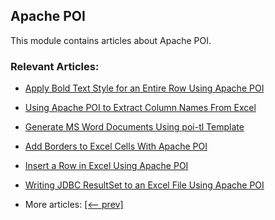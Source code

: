## Apache POI

This module contains articles about Apache POI.

### Relevant Articles:

- [Apply Bold Text Style for an Entire Row Using Apache POI](https://www.baeldung.com/appache-poi-apply-bold-text-style-entire-row)
- [Using Apache POI to Extract Column Names From Excel](https://www.baeldung.com/apache-poi-extract-column-names-excel)
- [Generate MS Word Documents Using poi-tl Template](https://www.baeldung.com/poi-tl-ms-word)
- [Add Borders to Excel Cells With Apache POI](https://www.baeldung.com/apache-poi-add-borders)
- [Insert a Row in Excel Using Apache POI](https://www.baeldung.com/apache-poi-insert-excel-row)
- [Writing JDBC ResultSet to an Excel File Using Apache POI](https://www.baeldung.com/jdbc-resultset-excel)

- More articles: [[<-- prev]](../apache-poi-2)
